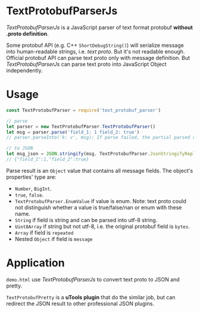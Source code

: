 # TextProtobufParserJs

*TextProtobufParserJs* is a JavaScript parser of text format protobuf **without .proto definition**. 

Some protobuf API (e.g. C++ `ShortDebugString()`) will serialize message into human-readable strings, i.e. *text proto*. But it's not readable enough. 
Official protobuf API can parse text proto only with message definition. But *TextProtobufParserJs* can parse text proto into JavaScript Object independently.

# Usage

```javascript
const TextProtobufParser = require('text_protobuf_parser')

// parse
let parser = new TextProtobufParser.TextProtobufParser()
let msg = parser.parse('field_1: 1 field_2: true') 
// parser.parseInto('k: v', msg); If parse failed, the partial parsed result will be stored in msg

// to JSON
let msg_json = JSON.stringify(msg, TextProtobufParser.JsonStringifyReplacer)
// {"field_1":1,"field_2":true}
```

Parse result is an `Object` value that contains all message fields. The object's properties' type are:

- `Number`, `BigInt`.
- `true`, `false`.
- `TextProtobufParser.EnumValue` if value is enum. Note: text proto could not distinguish whether a value is true/false/nan or enum with these name.
- `String` if field is string and can be parsed into utf-8 string.
- `Uint8Array` if string but not utf-8, i.e. the original protobuf field is `bytes`.
- `Array`  if field is `repeated`
- Nested `Object` if field is `message`

# Application

`demo.html` use *TextProtobufParserJs* to convert text proto to JSON and pretty.

`TextProtobufPretty` is a **uTools plugin** that do the similar job, but can redirect the JSON result to other professional JSON plugins.
